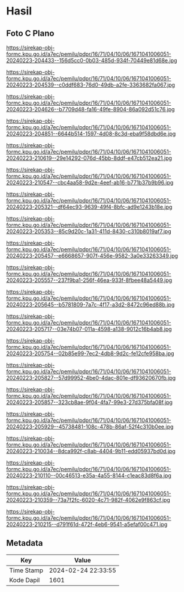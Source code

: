 # Hasil

## Foto C Plano

https://sirekap-obj-formc.kpu.go.id/a7ec/pemilu/pdpr/16/71/04/10/06/1671041006051-20240223-204433--156d5cc0-0b03-485d-934f-70449e81d68e.jpg

https://sirekap-obj-formc.kpu.go.id/a7ec/pemilu/pdpr/16/71/04/10/06/1671041006051-20240223-204539--c0ddf683-76d0-49db-a2fe-3363682fa067.jpg

https://sirekap-obj-formc.kpu.go.id/a7ec/pemilu/pdpr/16/71/04/10/06/1671041006051-20240223-204626--b7709d48-fa16-49fe-8904-86a092d51c76.jpg

https://sirekap-obj-formc.kpu.go.id/a7ec/pemilu/pdpr/16/71/04/10/06/1671041006051-20240223-204851--6644b514-1597-4d08-8c3d-eba9f58dbd6e.jpg

https://sirekap-obj-formc.kpu.go.id/a7ec/pemilu/pdpr/16/71/04/10/06/1671041006051-20240223-210619--29e14292-076d-45bb-8ddf-e47cb512ea21.jpg

https://sirekap-obj-formc.kpu.go.id/a7ec/pemilu/pdpr/16/71/04/10/06/1671041006051-20240223-210547--cbc4aa58-9d2e-4eef-ab16-b771b37b9b96.jpg

https://sirekap-obj-formc.kpu.go.id/a7ec/pemilu/pdpr/16/71/04/10/06/1671041006051-20240223-205321--df64ec93-9639-49f4-8bfc-ad9e1243b18e.jpg

https://sirekap-obj-formc.kpu.go.id/a7ec/pemilu/pdpr/16/71/04/10/06/1671041006051-20240223-205353--85c9d20c-1a31-411d-8430-c310b8019af7.jpg

https://sirekap-obj-formc.kpu.go.id/a7ec/pemilu/pdpr/16/71/04/10/06/1671041006051-20240223-205457--e6668657-907f-456e-9582-3a0e33263349.jpg

https://sirekap-obj-formc.kpu.go.id/a7ec/pemilu/pdpr/16/71/04/10/06/1671041006051-20240223-205557--237f9ba1-256f-46ea-933f-8fbee48a5449.jpg

https://sirekap-obj-formc.kpu.go.id/a7ec/pemilu/pdpr/16/71/04/10/06/1671041006051-20240223-205645--b5781809-7a7c-4f17-a3d2-8472c96ed88b.jpg

https://sirekap-obj-formc.kpu.go.id/a7ec/pemilu/pdpr/16/71/04/10/06/1671041006051-20240223-205717--03e74b07-011a-4598-a138-9012c16b4ab8.jpg

https://sirekap-obj-formc.kpu.go.id/a7ec/pemilu/pdpr/16/71/04/10/06/1671041006051-20240223-205754--02b85e99-7ec2-4db8-9d2c-fe12cfe958ba.jpg

https://sirekap-obj-formc.kpu.go.id/a7ec/pemilu/pdpr/16/71/04/10/06/1671041006051-20240223-205827--57d99952-4be0-4dac-801e-df93620670fb.jpg

https://sirekap-obj-formc.kpu.go.id/a7ec/pemilu/pdpr/16/71/04/10/06/1671041006051-20240223-205857--323cb8ae-9f04-4fa7-99e3-27d375bfa08f.jpg

https://sirekap-obj-formc.kpu.go.id/a7ec/pemilu/pdpr/16/71/04/10/06/1671041006051-20240223-205929--45738481-108c-478b-86af-52f4c310b0ee.jpg

https://sirekap-obj-formc.kpu.go.id/a7ec/pemilu/pdpr/16/71/04/10/06/1671041006051-20240223-210034--8dca992f-c8ab-4404-9b11-edd05937bd0d.jpg

https://sirekap-obj-formc.kpu.go.id/a7ec/pemilu/pdpr/16/71/04/10/06/1671041006051-20240223-210110--00c46513-e35a-4a55-8144-c1eac83d8f6a.jpg

https://sirekap-obj-formc.kpu.go.id/a7ec/pemilu/pdpr/16/71/04/10/06/1671041006051-20240223-210359--73a7f2fc-6020-4c71-982f-4062e9f863cf.jpg

https://sirekap-obj-formc.kpu.go.id/a7ec/pemilu/pdpr/16/71/04/10/06/1671041006051-20240223-210215--d791f61d-472f-4eb6-9541-a5efaf00c471.jpg


## Metadata

| Key        | Value               |
| ---------- | ------------------- |
| Time Stamp | 2024-02-24 22:33:55 |
| Kode Dapil | 1601                |



